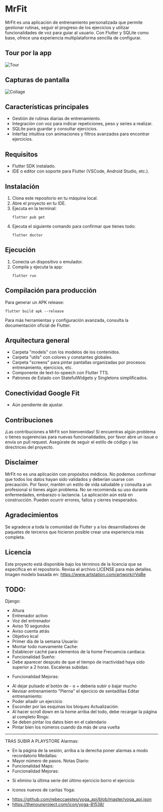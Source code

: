 # MrFit

MrFit es una aplicación de entrenamiento personalizada que permite gestionar rutinas, seguir el progreso de los ejercicios y utilizar funcionalidades de voz para guiar al usuario. Con Flutter y SQLite como base, ofrece una experiencia multiplataforma sencilla de configurar.

## Tour por la app
![Tour](./img_app/gif/tour.gif)

## Capturas de pantalla

![Collage](./img_app/collage.png)

## Características principales
- Gestión de rutinas diarias de entrenamiento.
- Integración con voz para indicar repeticiones, peso y series a realizar.
- SQLite para guardar y consultar ejercicios.
- Interfaz intuitiva con animaciones y filtros avanzados para encontrar ejercicios.

## Requisitos
- Flutter SDK instalado.
- IDE o editor con soporte para Flutter (VSCode, Android Studio, etc.).

## Instalación
1. Clona este repositorio en tu máquina local.
2. Abre el proyecto en tu IDE.
3. Ejecuta en la terminal:
   ```
   flutter pub get
   ```
4. Ejecuta el siguiente comando para confirmar que tienes todo:
   ```
   flutter doctor
   ```

## Ejecución
1. Conecta un dispositivo o emulador.
2. Compila y ejecuta la app:
   ```
   flutter run
   ```

## Compilación para producción
Para generar un APK release:
```
flutter build apk --release
```

Para más herramientas y configuración avanzada, consulta la documentación oficial de Flutter.

## Arquitectura general
- Carpeta "models" con los modelos de los contenidos.
- Carpeta "utils" con colores y constantes globales.
- Carpeta "screens" para pintar pantallas organizadas por procesos: entrenamiento, ejercicios, etc.
- Componente de text-to-speech con Flutter TTS.
- Patrones de Estado con StatefulWidgets y Singletons simplificados.

## Conectividad Google Fit
- Aún pendiente de ajustar.

## Contribuciones
¡Las contribuciones a MrFit son bienvenidas! Si encuentras algún problema o tienes sugerencias para nuevas funcionalidades, por favor abre un issue o envía un pull request. Asegúrate de seguir el estilo de código y las directrices del proyecto.

## Disclaimer
MrFit no es una aplicación con propósitos médicos. No podemos confirmar que todos los datos hayan sido validados y deberían usarse con precaución.
Por favor, mantén un estilo de vida saludable y consulta a un profesional si tienes algún problema. No se recomienda su uso durante enfermedades, embarazo o lactancia.
La aplicación aún está en construcción. Pueden ocurrir errores, fallos y cierres inesperados.

## Agradecimientos
Se agradece a toda la comunidad de Flutter y a los desarrolladores de paquetes de terceros que hicieron posible crear una experiencia más completa.

## Licencia
Este proyecto está disponible bajo los términos de la licencia que se especifica en el repositorio. Revisa el archivo LICENSE para más detalles.
Imagen modelo basada en: https://www.artstation.com/artwork/rVqBe

## TODO:

Django:
- Altura
- Entrenador activo
- Voz del entrenador
- Aviso 10 segundos
- Aviso cuenta atrás
- Objetivo kcal
- Primer día de la semana
Usuario:
- Montar todo nuevamente
Cache:
- Establecer caché para elementos de la home
Frecuencia cardiaca:
- Funcionalidad
Sueño:
- Debe aparecer después de que el tiempo de inactividad haya sido superior a 2 horas.
Escaleras subidas:
* Funcionalidad
Mejoras:
- Al dejar pulsado el botón de - o + debería subir o bajar mucho
- Revisar entrenamiento "Pierna" el ejercicio de sentadillas
Editar entrenamiento:
- Poder añadir un ejercicio
- Esconder por las esquinas los bloques
Actualización:
- Al hacer scroll down en la home arriba del todo, debe recargar la página al completo
Rings:
- Se deben pintar los datos bien en el calendario
- Pintar bien los números cuando da más de una vuelta
-----
TRAS SUBIR A PLAYSTORE
Alarmas:
* En la página de la sesión, arriba a la derecha poner alarmas a modo recordatorio
Medallas:
* Mayor número de pasos.
Notas Diario:
* Funcionalidad
Maps:
* Funcionalidad
Mejoras:
- Si elimino la última serie del último ejercicio borro el ejercicio
* Iconos nuevos de caritas
Yoga:
- https://github.com/rebeccaestes/yoga_api/blob/master/yoga_api.json
- https://thenounproject.com/icon/yoga-81538/